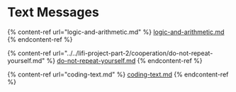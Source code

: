 # Text Messages

{% content-ref url="logic-and-arithmetic.md" %}
[logic-and-arithmetic.md](logic-and-arithmetic.md)
{% endcontent-ref %}

{% content-ref url="../../lifi-project-part-2/cooperation/do-not-repeat-yourself.md" %}
[do-not-repeat-yourself.md](../../lifi-project-part-2/cooperation/do-not-repeat-yourself.md)
{% endcontent-ref %}

{% content-ref url="coding-text.md" %}
[coding-text.md](coding-text.md)
{% endcontent-ref %}
